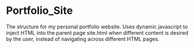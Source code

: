 # Portfolio_Site
The structure for my personal portfolio website. 
Uses dynamic javascript to inject HTML into the parent page site.html when different content is desired by the user, instead of navigating across different HTML pages.
